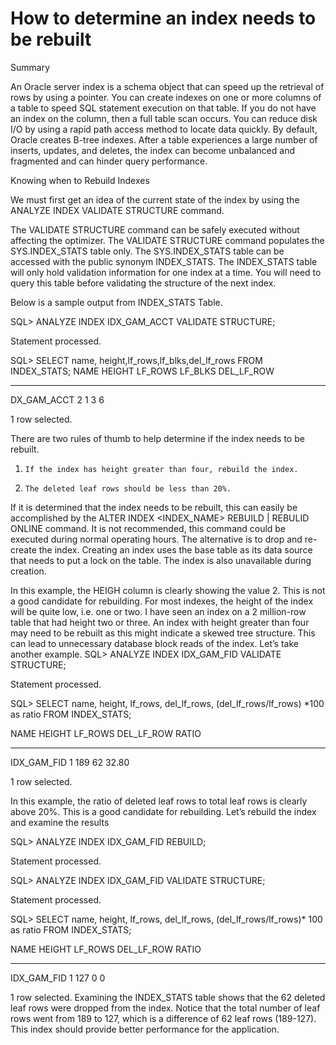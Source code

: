 
How to determine an index needs to be rebuilt
=============================================

Summary
 
An Oracle server index is a schema object that can speed up the retrieval of rows by using a pointer.
You can create indexes on one or more columns of a table to speed SQL statement execution on that table. If you do not have an index on the column, then a full table scan occurs.
You can reduce disk I/O by using a rapid path access method to locate data quickly. By default, Oracle creates B-tree indexes.
After a table experiences a large number of inserts, updates, and deletes, the index can become unbalanced and fragmented and can hinder query performance.

Knowing when to Rebuild Indexes
 
We must first get an idea of the current state of the index by using the ANALYZE INDEX VALIDATE STRUCTURE command. 

The VALIDATE STRUCTURE command can be safely executed without affecting the optimizer. The VALIDATE STRUCTURE command populates the SYS.INDEX_STATS table only. The SYS.INDEX_STATS table can be accessed with the public synonym INDEX_STATS. The INDEX_STATS table will only hold validation information for one index at a time. You will need to query this table before validating the structure of the next index.
 
Below is a sample output from INDEX_STATS Table.
 
 SQL> ANALYZE INDEX IDX_GAM_ACCT VALIDATE STRUCTURE;
 
Statement processed.
 
SQL> SELECT name, height,lf_rows,lf_blks,del_lf_rows FROM INDEX_STATS;
NAME                      HEIGHT    LF_ROWS    LF_BLKS    DEL_LF_ROW
---------------------- -----------   ----------      ----------   ----------------
DX_GAM_ACCT           2             1                     3               6
 
1 row selected.
 
There are two rules of thumb to help determine if the index needs to be rebuilt. 
1)     If the index has height greater than four, rebuild the index.
 
2)     The deleted leaf rows should be less than 20%.
 
If it is determined that the index needs to be rebuilt, this can easily be accomplished by the ALTER INDEX <INDEX_NAME> REBUILD | REBULID ONLINE command. It is not recommended, this command could be executed during normal operating hours. The alternative is to drop and re-create the index. Creating an index uses the base table as its data source that needs to put a lock on the table. The index is also unavailable during creation.
 
 In this example, the HEIGH column is clearly showing the value 2. This is not a good candidate for rebuilding. For most indexes, the height of the index will be quite low, i.e. one or two. I have seen an index on a 2 million-row table that had height two or three. An index with height greater than four may need to be rebuilt as this might indicate a skewed tree structure. This can lead to unnecessary database block reads of the index. Let’s take another example.
 SQL> ANALYZE INDEX IDX_GAM_FID VALIDATE STRUCTURE;
 
Statement processed.
 
SQL> SELECT name, height, lf_rows, del_lf_rows, (del_lf_rows/lf_rows) *100 as ratio FROM INDEX_STATS;
 
NAME                           HEIGHT     LF_ROWS    DEL_LF_ROW RATIO    
------------------------------ ---------- ---------- ---------- -------
IDX_GAM_FID                                  1          189         62        32.80
 
1 row selected.
 
In this example, the ratio of deleted leaf rows to total leaf rows
is clearly above 20%. This is a good candidate for rebuilding.
Let’s rebuild the index and examine the results
 
SQL> ANALYZE INDEX IDX_GAM_FID REBUILD;
 
Statement processed.
 
SQL> ANALYZE INDEX IDX_GAM_FID VALIDATE STRUCTURE;
 
Statement processed.
 
SQL> SELECT name, height, lf_rows, del_lf_rows, (del_lf_rows/lf_rows)*
100 as ratio FROM INDEX_STATS;
 
NAME                           HEIGHT     LF_ROWS    DEL_LF_ROW RATIO    
------------------------------ ---------- ---------- ---------- -------
IDX_GAM_FID                                  1          127         0        0
 
1 row selected. 
Examining the INDEX_STATS table shows that the 62 deleted leaf rows were dropped from the index. Notice that the total number of leaf rows went from 189 to 127, which is a difference of 62 leaf rows (189-127). This index should provide better performance for the application.




